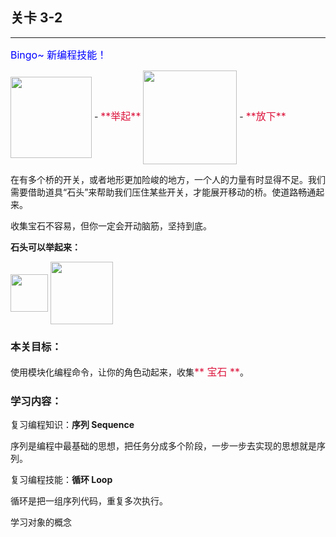 ## 关卡 3-2

------
<font color=#0000FF size=3>Bingo~ 新编程技能！</font>

<img src="./scene/image/cmd_lift_up.png" width = "130" alt="" align=center />
 - <font color=#DC143C size=3>**举起**</font>

<img src="./scene/image/cmd_put_down.png" width = "150" alt="" align=center />
 - <font color=#DC143C size=3>**放下**</font>

在有多个桥的开关，或者地形更加险峻的地方，一个人的力量有时显得不足。我们需要借助道具“石头”来帮助我们压住某些开关，才能展开移动的桥。使道路畅通起来。

收集宝石不容易，但你一定会开动脑筋，坚持到底。

**石头可以举起来：**

<img src="./scene/image/stone.png" width = "60" alt="" align=center />      <img src="./scene/image/lift_up.png" width = "100" alt="" align=center />

### 本关目标：
使用模块化编程命令，让你的角色动起来，收集<font color=#DC143C size=3>** 宝石 **</font>。

### 学习内容：
复习编程知识：**序列 Sequence**

序列是编程中最基础的思想，把任务分成多个阶段，一步一步去实现的思想就是序列。

复习编程技能：**循环 Loop**

循环是把一组序列代码，重复多次执行。

学习对象的概念
